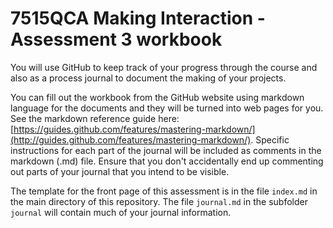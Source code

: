 # 7515QCA Making Interaction - Assessment 3 workbook

You will use GitHub to keep track of your progress through the course and also as a process journal to document the making of your projects.

You can fill out the workbook from the GitHub website using markdown language for the documents and they will be turned into web pages for you. See the markdown reference guide here: [https://guides.github.com/features/mastering-markdown/](http://guides.github.com/features/mastering-markdown/). Specific instructions for each part of the journal will be included as comments in the markdown (.md) file. Ensure that you don't accidentally end up commenting out parts of your journal that you intend to be visible.

The template for the front page of this assessment is in the file `index.md` in the main directory of this repository. The file `journal.md` in the subfolder `journal` will contain much of your journal information.
